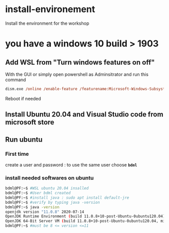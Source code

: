 # install-environement

Install the environment for the workshop

# you have a windows 10 build > 1903

## Add WSL from "Turn windows features on off"
With the GUI or simply open powershell as Adminsitrator and run this command

```ps
dism.exe /online /enable-feature /featurename:Microsoft-Windows-Subsystem-Linux /all
```

Reboot if needed

## Install Ubuntu 20.04 and Visual Studio code from microsoft store

## Run ubuntu

### First time
create a user and password : to use the same user choose **`bdml`**

### install needed softwares on ubuntu 
```bash
bdml@PF:~$ #WSL ubuntu 20.04 insalled
bdml@PF:~$ #User bdml created
bdml@PF:~$ #install java : sudo apt install default-jre
bdml@PF:~$ #verify by typing java -version
bdml@PF:~$ java -version
openjdk version "11.0.8" 2020-07-14
OpenJDK Runtime Environment (build 11.0.8+10-post-Ubuntu-0ubuntu120.04)
OpenJDK 64-Bit Server VM (build 11.0.8+10-post-Ubuntu-0ubuntu120.04, mixed mode, sharing)
bdml@PF:~$ #must be 8 <= version <=11
```

